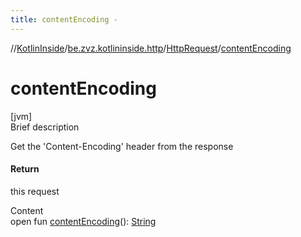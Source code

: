 ```yaml
---
title: contentEncoding -
---
```

//[KotlinInside](../../index.md)/[be.zvz.kotlininside.http](../index.md)/[HttpRequest](index.md)/[contentEncoding](content-encoding.md)



# contentEncoding  
[jvm]  
Brief description  


Get the 'Content-Encoding' header from the response



#### Return  


this request

  
Content  
open fun [contentEncoding](content-encoding.md)(): [String](https://docs.oracle.com/javase/7/docs/api/java/lang/String.html)  



